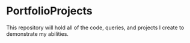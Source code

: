 # PortfolioProjects
This repository will hold all of the code, queries, and projects I create to demonstrate my abilities.
